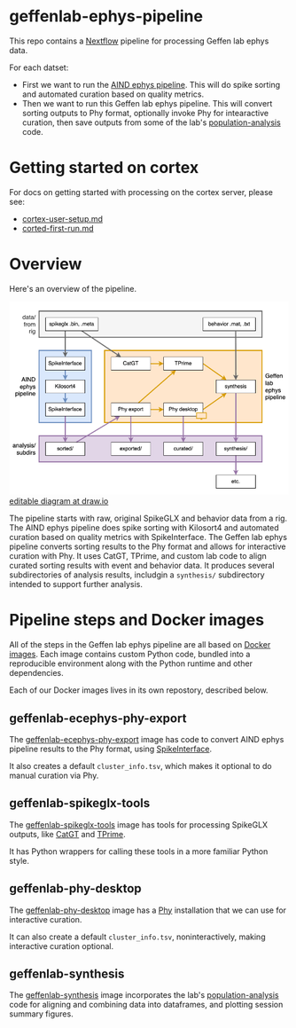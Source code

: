 # geffenlab-ephys-pipeline

This repo contains a [Nextflow](https://www.nextflow.io/) pipeline for processing Geffen lab ephys data.

For each datset:
 - First we want to run the [AIND ephys pipeline](https://github.com/AllenNeuralDynamics/aind-ephys-pipeline).  This will do spike sorting and automated curation based on quality metrics.
 - Then we want to run this Geffen lab ephys pipeline.  This will convert sorting outputs to Phy format, optionally invoke Phy for intearactive curation, then save outputs from some of the lab's [population-analysis](https://github.com/jcollina/population-analysis) code.

# Getting started on cortex

For docs on getting started with processing on the cortex server, please see:
 - [cortex-user-setup.md](./aind-ephys-pipeline/cortex-user-setup.md)
 - [corted-first-run.md](./aind-ephys-pipeline/corted-first-run.md)

# Overview

Here's an overview of the pipeline.

![Diagram of flow from rig data, through AIND ephys pipeline and Geffen lab ephys pipeline, to analysis subdirectories](./geffen-lab-ephys-pipeline.png)
[editable diagram at draw.io](https://drive.google.com/file/d/1dpmN89oHnOK7tfIegiJ8pkNQINFG5Lw_/view?usp=sharing)

The pipeline starts with raw, original SpikeGLX and behavior data from a rig.  The AIND ephys pipeline does spike sorting with Kilosort4 and automated curation based on quality metrics with SpikeInterface.  The Geffen lab ephys pipeline converts sorting results to the Phy format and allows for interactive curation with Phy.  It uses CatGT, TPrime, and custom lab code to align curated sorting results with event and behavior data.  It produces several subdirectories of analysis results, includgin a `synthesis/` subdirectory intended to support further analysis.

# Pipeline steps and Docker images 

All of the steps in the Geffen lab ephys pipeline are all based on [Docker images](https://docs.docker.com/get-started/docker-concepts/the-basics/what-is-an-image/).  Each image contains custom Python code, bundled into a reproducible environment along with the Python runtime and other dependencies.

Each of our Docker images lives in its own repostory, described below.

## geffenlab-ecephys-phy-export

The [geffenlab-ecephys-phy-export](https://github.com/benjamin-heasly/geffenlab-ecephys-phy-export) image has code to convert AIND ephys pipeline results to the Phy format, using [SpikeInterface](https://spikeinterface.readthedocs.io/en/stable/).

It also creates a default `cluster_info.tsv`, which makes it optional to do manual curation via Phy.

## geffenlab-spikeglx-tools

The [geffenlab-spikeglx-tools](https://github.com/benjamin-heasly/geffenlab-spikeglx-tools) image has tools for processing SpikeGLX outputs, like [CatGT](https://billkarsh.github.io/SpikeGLX/#catgt) and [TPrime](https://billkarsh.github.io/SpikeGLX/#tprime).

It has Python wrappers for calling these tools in a more familiar Python style.

## geffenlab-phy-desktop

The [geffenlab-phy-desktop](https://github.com/benjamin-heasly/geffenlab-phy-desktop) image has a [Phy](https://phy.readthedocs.io/en/latest/) installation that we can use for interactive curation.

It can also create a default `cluster_info.tsv`, noninteractively, making interactive curation optional.

## geffenlab-synthesis

The [geffenlab-synthesis](https://github.com/benjamin-heasly/geffenlab-synthesis) image incorporates the lab's [population-analysis](https://github.com/jcollina/population-analysis) code for aligning and combining data into dataframes, and plotting session summary figures.
